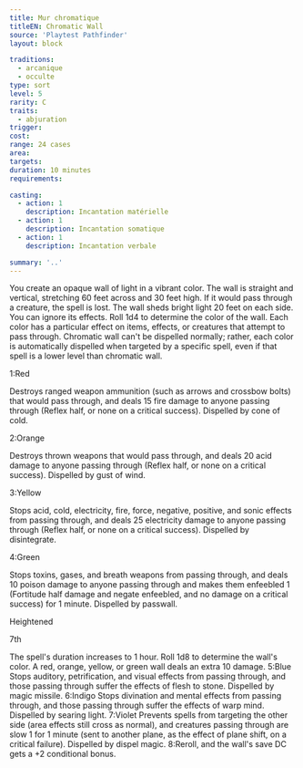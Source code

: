 ```yaml
---
title: Mur chromatique
titleEN: Chromatic Wall
source: 'Playtest Pathfinder'
layout: block

traditions:
  - arcanique
  - occulte
type: sort
level: 5
rarity: C
traits:
  - abjuration
trigger: 
cost: 
range: 24 cases
area: 
targets: 
duration: 10 minutes
requirements: 

casting:
  - action: 1
    description: Incantation matérielle
  - action: 1
    description: Incantation somatique
  - action: 1
    description: Incantation verbale

summary: '..'
---
```

You create an opaque wall of light in a vibrant color. The wall is straight and vertical, stretching 60 feet across and 30 feet high. If it would pass through a creature, the spell is lost. The wall sheds bright light 20 feet on each side. You can ignore its effects. Roll 1d4 to determine the color of the wall. Each color has a particular effect on items, effects, or creatures that attempt to pass through. Chromatic wall can't be dispelled normally; rather, each color is automatically dispelled when targeted by a specific spell, even if that spell is a lower level than chromatic wall.

1:Red

Destroys ranged weapon ammunition (such as arrows and crossbow bolts) that would pass through, and deals 15 fire damage to anyone passing through (Reflex half, or none on a critical success). Dispelled by cone of cold.

2:Orange

Destroys thrown weapons that would pass through, and deals 20 acid damage to anyone passing through (Reflex half, or none on a critical success). Dispelled by gust of wind.

3:Yellow

Stops acid, cold, electricity, fire, force, negative, positive, and sonic effects from passing through, and deals 25 electricity damage to anyone passing through (Reflex half, or none on a critical success). Dispelled by disintegrate.

4:Green

Stops toxins, gases, and breath weapons from passing through, and deals 10 poison damage to anyone passing through and makes them enfeebled 1 (Fortitude half damage and negate enfeebled, and no damage on a critical success) for 1 minute. Dispelled by passwall.

Heightened

7th

The spell's duration increases to 1 hour. Roll 1d8 to determine the wall's color. A red, orange, yellow, or green wall deals an extra 10 damage. 5:Blue Stops auditory, petrification, and visual effects from passing through, and those passing through suffer the effects of flesh to stone. Dispelled by magic missile. 6:Indigo Stops divination and mental effects from passing through, and those passing through suffer the effects of warp mind. Dispelled by searing light. 7:Violet Prevents spells from targeting the other side (area effects still cross as normal), and creatures passing through are slow 1 for 1 minute (sent to another plane, as the effect of plane shift, on a critical failure). Dispelled by dispel magic. 8:Reroll, and the wall's save DC gets a +2 conditional bonus.